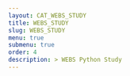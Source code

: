 ```yaml
---
layout: CAT_WEBS_STUDY
title: WEBS_STUDY
slug: WEBS_STUDY
menu: true
submenu: true
order: 4
description: > WEBS Python Study
---
```

